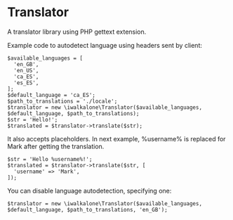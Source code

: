 # Translator

A translator library using PHP gettext extension.

Example code to autodetect language using headers sent by client:

<pre>
<code>$available_languages = [
  'en_GB',
  'en_US',
  'ca_ES',
  'es_ES',
];
$default_language = 'ca_ES';
$path_to_translations = './locale';
$translator = new \iwalkalone\Translator($available_languages, $default_language, $path_to_translations);
$str = 'Hello!';
$translated = $translator->translate($str);</code>
</pre>

It also accepts placeholders. In next example, %username% is replaced for Mark after getting the translation.

<pre>
<code>$str = 'Hello %username%!';
$translated = $translator->translate($str, [
  'username' => 'Mark',
]);</code>
</pre>

You can disable language autodetection, specifying one:

<pre>
<code>$translator = new \iwalkalone\Translator($available_languages, $default_language, $path_to_translations, 'en_GB');</code>
</pre>
